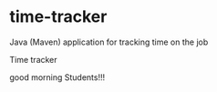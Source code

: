 # time-tracker
Java (Maven) application for tracking time on the job

Time tracker

good morning
Students!!!
